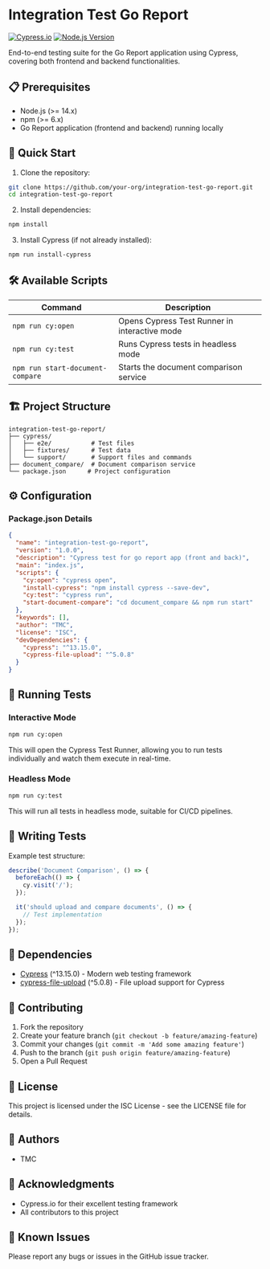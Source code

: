 # Integration Test Go Report

[![Cypress.io](https://img.shields.io/badge/tested%20with-Cypress-04C38E.svg)](https://www.cypress.io/)
[![Node.js Version](https://img.shields.io/badge/node-%3E%3D14.0.0-brightgreen.svg)](https://nodejs.org/)

End-to-end testing suite for the Go Report application using Cypress, covering both frontend and backend functionalities.

## 📋 Prerequisites

- Node.js (>= 14.x)
- npm (>= 6.x)
- Go Report application (frontend and backend) running locally

## 🚀 Quick Start

1. Clone the repository:
```bash
git clone https://github.com/your-org/integration-test-go-report.git
cd integration-test-go-report
```

2. Install dependencies:
```bash
npm install
```

3. Install Cypress (if not already installed):
```bash
npm run install-cypress
```

## 🛠️ Available Scripts

| Command | Description |
|---------|-------------|
| `npm run cy:open` | Opens Cypress Test Runner in interactive mode |
| `npm run cy:test` | Runs Cypress tests in headless mode |
| `npm run start-document-compare` | Starts the document comparison service |

## 🏗️ Project Structure

```
integration-test-go-report/
├── cypress/
│   ├── e2e/           # Test files
│   ├── fixtures/      # Test data
│   └── support/       # Support files and commands
├── document_compare/  # Document comparison service
└── package.json      # Project configuration
```

## ⚙️ Configuration

### Package.json Details

```json
{
  "name": "integration-test-go-report",
  "version": "1.0.0",
  "description": "Cypress test for go report app (front and back)",
  "main": "index.js",
  "scripts": {
    "cy:open": "cypress open",
    "install-cypress": "npm install cypress --save-dev",
    "cy:test": "cypress run",
    "start-document-compare": "cd document_compare && npm run start"
  },
  "keywords": [],
  "author": "TMC",
  "license": "ISC",
  "devDependencies": {
    "cypress": "^13.15.0",
    "cypress-file-upload": "^5.0.8"
  }
}
```

## 🧪 Running Tests

### Interactive Mode
```bash
npm run cy:open
```
This will open the Cypress Test Runner, allowing you to run tests individually and watch them execute in real-time.

### Headless Mode
```bash
npm run cy:test
```
This will run all tests in headless mode, suitable for CI/CD pipelines.

## 📝 Writing Tests

Example test structure:
```javascript
describe('Document Comparison', () => {
  beforeEach(() => {
    cy.visit('/');
  });

  it('should upload and compare documents', () => {
    // Test implementation
  });
});
```

## 🔧 Dependencies

- [Cypress](https://www.cypress.io/) (^13.15.0) - Modern web testing framework
- [cypress-file-upload](https://www.npmjs.com/package/cypress-file-upload) (^5.0.8) - File upload support for Cypress

## 🤝 Contributing

1. Fork the repository
2. Create your feature branch (`git checkout -b feature/amazing-feature`)
3. Commit your changes (`git commit -m 'Add some amazing feature'`)
4. Push to the branch (`git push origin feature/amazing-feature`)
5. Open a Pull Request

## 📄 License

This project is licensed under the ISC License - see the LICENSE file for details.

## 👥 Authors

- TMC

## 🙏 Acknowledgments

- Cypress.io for their excellent testing framework
- All contributors to this project

## 🐛 Known Issues

Please report any bugs or issues in the GitHub issue tracker.
